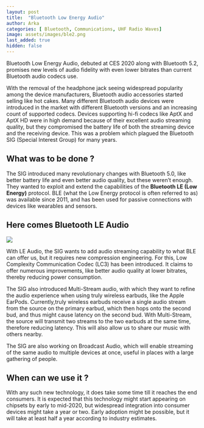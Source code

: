 ```yaml
---
layout: post
title:  "Bluetooth Low Energy Audio"
author: Arka
categories: [ Bluetooth, Communications, UHF Radio Waves]
image: assets/images/ble2.png
last_added: true
hidden: false
---
```

Bluetooth Low Energy Audio, debuted at CES 2020 along with Bluetooth 5.2, promises new levels of audio fidelity with even lower bitrates than current Bluetooth audio codecs use.

With the removal of the headphone jack seeing widespread popularity among the device manufacturers, Bluetooth audio accessories started selling like hot cakes. Many different Bluetooth audio devices were introduced in the market with different Bluetooth versions and an increasing count of supported codecs. Devices supporting hi-fi codecs like AptX and AptX HD were in high demand because of their excellent audio streaming quality, but they compromised the battery life of both the streaming device and the receiving device. This was a problem which plagued the Bluetooth SIG (Special Interest Group) for many years.


## What was to be done ?
The SIG introduced many revolutionary changes with Bluetooth 5.0, like better battery life and even better audio quality, but these weren’t enough. They wanted to exploit and extend the capabilities of the **Bluetooth LE (Low Energy)** protocol. BLE (what the Low Energy protocol is often referred to as) was available since 2011, and has been used for passive connections with devices like wearables and sensors.

## Here comes Bluetooth LE Audio
![](https://github.com/monsij/insight/raw/master/assets/images/ble1.JPG)

With LE Audio, the SIG wants to add audio streaming capability to what BLE can offer us, but it requires new compression engineering. For this, Low Complexity Communication Codec (LC3) has been introduced. It claims to offer numerous improvements, like better audio quality at lower bitrates, thereby reducing power consumption.

The SIG also introduced Multi-Stream audio, with which they want to refine the audio experience when using truly wireless earbuds, like the Apple EarPods. Currently,truly wireless earbuds receive a single audio stream from the source on the primary earbud, which then hops onto the second bud, and thus might cause latency on the second bud. With Multi-Stream, the source will transmit two streams to the two earbuds at the same time, therefore reducing latency. This will also allow us to share our music with others nearby.

The SIG are also working on Broadcast Audio, which will enable streaming of the same audio to multiple devices at once, useful in places with a large gathering of people.


## When can we use it ?
With any such new technology, it does take some time till it reaches the end consumers. It is expected that this technology might start appearing on chipsets by early to mid-2020, but widespread integration into consumer devices might take a year or two. Early adoption might be possible, but it will take at least half a year according to industry estimates.
